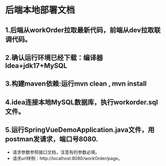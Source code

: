 # 后端本地部署文档
## 1.后端从workOrder拉取最新代码，前端从dev拉取联调代码。
## 2.确认运行环境已经下载：编译器Idea+jdk17+MySQL
## 3.构建maven依赖:运行mvn clean , mvn install
## 4.idea连接本地MySQL数据库，执行workorder.sql文件。
## 5.运行SpringVueDemoApplication.java文件，用postman发请求，端口号8080.
- 请求参数参照接口文档，注意有的参数必填。
- 请求url样例：http://localhost:8080/workOrder/page。